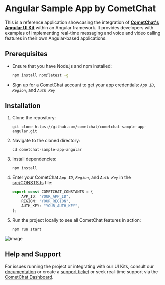 # Angular Sample App by CometChat

This is a reference application showcasing the integration of [**CometChat's Angular UI Kit**](https://www.cometchat.com/docs/v4/angular-uikit/overview) within an Angular framework. It provides developers with examples of implementing real-time messaging and voice and video calling features in their own Angular-based applications.

## Prerequisites

- Ensure that you have Node.js and npm installed:
  
    ```sh
    npm install npm@latest -g
    ```

- Sign up for a [CometChat](https://app.cometchat.com/) account to get your app credentials: _`App ID`_, _`Region`_, and _`Auth Key`_


## Installation
1. Clone the repository:
    ```
    git clone https://github.com/cometchat/cometchat-sample-app-angular.git
    ```
2. Navigate to the cloned directory:
    ```
    cd cometchat-sample-app-angular
    ```
3. Install dependencies:
    ```
    npm install
    ```
4. Enter your CometChat _`App ID`_, _`Region`_, and _`Auth Key`_ in the [src/CONSTS.ts](https://github.com/cometchat/cometchat-sample-app-angular/blob/v4/src/CONSTS.ts) file:
    ```typescript
    export const COMETCHAT_CONSTANTS = {
        APP_ID: "YOUR_APP_ID",
        REGION: "YOUR_REGION",
        AUTH_KEY: "YOUR_AUTH_KEY",
    };
    ```
5. Run the project locally to see all CometChat features in action:
    ```
    npm run start
    ```
![image](https://github.com/cometchat/cometchat-sample-app-angular/assets/2210730/fcd814ef-a155-468a-93db-cf2cabf590ad)


## Help and Support
For issues running the project or integrating with our UI Kits, consult our [documentation](https://www.cometchat.com/docs/angular-uikit/integration) or create a [support ticket](https://help.cometchat.com/hc/en-us) or seek real-time support via the [CometChat Dashboard](http://app.cometchat.com/).
